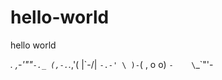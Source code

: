# hello-world
hello world

_._     _,-'""`-._
(,-.`._,'(       |\`-/|
    `-.-' \ )-`( , o o)
          `-    \`_`"'-

